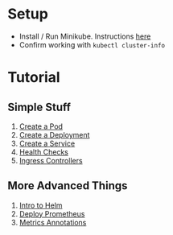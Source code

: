 # Setup

* Install / Run Minikube.  Instructions [here](https://github.com/kubernetes/minikube#minikube)
* Confirm working with `kubectl cluster-info`

# Tutorial

## Simple Stuff

1. [Create a Pod](./01-create-a-pod/README.md)
1. [Create a Deployment](./02-create-a-deployment/README.md)
1. [Create a Service](./03-create-a-service/README.md)
1. [Health Checks](./04-health-checks/README.md)
1. [Ingress Controllers](./05-ingress-controllers/README.md)

## More Advanced Things

1. [Intro to Helm]()
1. [Deploy Prometheus]()
1. [Metrics Annotations]()
